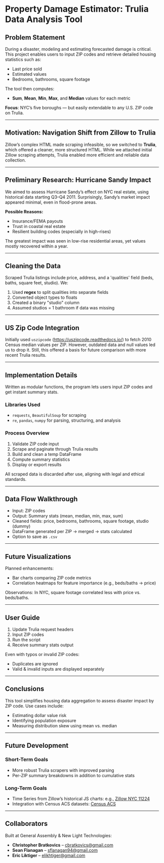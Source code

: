 # Property Damage Estimator: Trulia Data Analysis Tool

## Problem Statement

During a disaster, modeling and estimating forecasted damage is critical. This project enables users to input ZIP codes and retrieve detailed housing statistics such as:

- Last price sold
- Estimated values
- Bedrooms, bathrooms, square footage

The tool then computes:
- **Sum**, **Mean**, **Min**, **Max**, and **Median** values for each metric

**Focus**: NYC’s five boroughs — but easily extendable to any U.S. ZIP code on Trulia.

---

## Motivation: Navigation Shift from Zillow to Trulia

Zillow’s complex HTML made scraping infeasible, so we switched to **Trulia**, which offered a cleaner, more structured HTML. While we attached initial Zillow scraping attempts, Trulia enabled more efficient and reliable data collection.

---

## Preliminary Research: Hurricane Sandy Impact

We aimed to assess Hurricane Sandy’s effect on NYC real estate, using historical data starting Q3–Q4 2011. Surprisingly, Sandy’s market impact appeared minimal, even in flood-prone areas.

**Possible Reasons:**
- Insurance/FEMA payouts
- Trust in coastal real estate
- Resilient building codes (especially in high-rises)

The greatest impact was seen in low-rise residential areas, yet values mostly recovered within a year.

---

## Cleaning the Data

Scraped Trulia listings include price, address, and a 'qualities' field (beds, baths, square feet, studio). We:

1. Used **regex** to split qualities into separate fields
2. Converted object types to floats
3. Created a binary "studio" column
4. Assumed studios = 1 bathroom if data was missing

---

## US Zip Code Integration

Initially used `uszipcode` (https://uszipcode.readthedocs.io/) to fetch 2010 Census median values per ZIP. However, outdated data and null values led us to drop it. Still, this offered a basis for future comparison with more recent Trulia results.

---

## Implementation Details

Written as modular functions, the program lets users input ZIP codes and get instant summary stats.

### Libraries Used
- `requests`, `BeautifulSoup` for scraping
- `re`, `pandas`, `numpy` for parsing, structuring, and analysis

### Process Overview
1. Validate ZIP code input
2. Scrape and paginate through Trulia results
3. Build and clean a temp DataFrame
4. Compute summary statistics
5. Display or export results

All scraped data is discarded after use, aligning with legal and ethical standards.

---

## Data Flow Walkthrough

- Input: ZIP codes
- Output: Summary stats (mean, median, min, max, sum)
- Cleaned fields: price, bedrooms, bathrooms, square footage, studio (dummy)
- DataFrame generated per ZIP → merged → stats calculated
- Option to save as `.csv`

---

## Future Visualizations

Planned enhancements:
- Bar charts comparing ZIP code metrics
- Correlation heatmaps for feature importance (e.g., beds/baths → price)

Observations: In NYC, square footage correlated less with price vs. beds/baths.

---

## User Guide

1. Update Trulia request headers
2. Input ZIP codes
3. Run the script
4. Receive summary stats output

Even with typos or invalid ZIP codes:
- Duplicates are ignored
- Valid & invalid inputs are displayed separately

---

## Conclusions

This tool simplifies housing data aggregation to assess disaster impact by ZIP code. Use cases include:

- Estimating dollar value risk
- Identifying population exposure
- Measuring distribution skew using mean vs. median

---

## Future Development

### Short-Term Goals
- More robust Trulia scrapers with improved parsing
- Per-ZIP summary breakdowns in addition to cumulative stats

### Long-Term Goals
- Time Series from Zillow’s historical JS charts: e.g., [Zillow NYC 11224](https://www.zillow.com/new-york-ny-11224/home-values/)
- Integration with Census ACS datasets: [Census ACS](https://www.census.gov/programs-surveys/acs/data.html)

---

## Collaborators

Built at General Assembly & New Light Technologies:
- **Christopher Bratkovics** – cbratkovics@gmail.com
- **Sean Flanagan** – sflanagan94@gmail.com
- **Eric Liktiger** – elikhtiger@gmail.com
